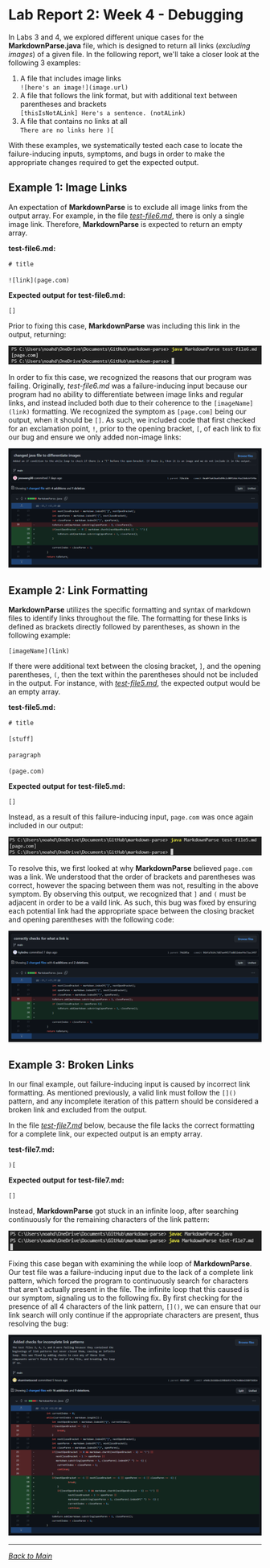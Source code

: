 # Lab Report 2: Week 4 - Debugging
In Labs 3 and 4, we explored different unique cases for the **MarkdownParse.java** file, which is designed to return all links (*excluding images*) of a given file. In the following report, we'll take a closer look at the following 3 examples:
1. A file that includes image links  
`![here's an image!](image.url)`  
2. A file that follows the link format, but with additional text between parentheses and brackets  
`[thisIsNotALink] Here's a sentence. (notALink)`
3. A file that contains no links at all  
`There are no links here )[`

With these examples, we systematically tested each case to locate the failure-inducing inputs, symptoms, and bugs in order to make the appropriate changes required to get the expected output.  

## Example 1: Image Links
An expectation of **MarkdownParse** is to exclude all image links from the output array. For example, in the file [*test-file6.md*](https://github.com/njaurigue/markdown-parse/blob/main/test-file6.md), there is only a single image link. Therefore, **MarkdownParse** is expected to return an empty array.  

**test-file6.md:**  
```
# title

![link](page.com)
```

**Expected output for test-file6.md:**  
```
[]
```  
Prior to fixing this case, **MarkdownParse** was including this link in the output, returning:  

![imageLinksFailure](images\lab2-imageLinksFailure.png)  

In order to fix this case, we recognized the reasons that our program was failing. Originally, *test-file6.md* was a failure-inducing input because our program had no ability to differentiate between image links and regular links, and instead included both due to their coherence to the `[imageName](link)` formatting. We recognized the symptom as `[page.com]` being our output, when it should be `[]`. As such, we included code that first checked for an exclamation point, `!`, prior to the opening bracket, `[`, of each link to fix our bug and ensure we only added non-image links:

![imageLinks](images\lab2-imageLinks.png)  

## Example 2: Link Formatting
**MarkdownParse** utilizes the specific formatting and syntax of markdown files to identify links throughout the file. The formatting for these links is defined as brackets directly followed by parentheses, as shown in the following example:  

```
[imageName](link)
```  

If there were additional text between the closing bracket, `]`, and the opening parentheses, `(`, then the text within the parentheses should not be included in the output. For instance, with [*test-file5.md*](https://github.com/njaurigue/markdown-parse/blob/main/test-file5.md), the expected output would be an empty array.  

**test-file5.md:**
```
# title

[stuff]

paragraph

(page.com)
```  

**Expected output for test-file5.md:**
```
[]
```

Instead, as a result of this failure-inducing input, `page.com` was once again included in our output:  

![linkFormattingFailure](images\lab2-linkFormattingFailure.png)  

To resolve this, we first looked at why **MarkdownParse** believed `page.com` was a link. We understood that the order of brackets and parentheses was correct, however the spacing between them was not, resulting in the above symptom. By observing this output, we recognized that `]` and `(` must be adjacent in order to be a vaild link. As such, this bug was fixed by ensuring each potential link had the appropriate space between the closing bracket and opening parentheses with the following code:

![linkFormatting](images\lab2-linkFormatting.png)

## Example 3: Broken Links
In our final example, out failure-inducing input is caused by incorrect link formatting. As mentioned previously, a valid link must follow the `[]()` pattern, and any incomplete iteration of this pattern should be considered a broken link and excluded from the output.  

In the file [*test-file7.md*](https://github.com/njaurigue/markdown-parse/blob/main/test-file7.md) below, because the file lacks the correct formatting for a complete link, our expected output is an empty array.

**test-file7.md:**
```
)[
```

**Expected output for test-file7.md:**
```
[]
```
Instead, **MarkdownParse** got stuck in an infinite loop, after searching continuously for the remaining characters of the link pattern:

![brokenLinksFailure](images\lab2-brokenLinksFailure.png)

Fixing this case began with examining the while loop of **MarkdownParse**. Our test file was a failure-inducing input due to the lack of a complete link pattern, which forced the program to continuously search for characters that aren't actually present in the file. The infinite loop that this caused is our symptom, signaling us to the following fix. By first checking for the presence of all 4 characters of the link pattern, `[]()`, we can ensure that our link search will only continue if the appropriate characters are present, thus resolving the bug:

![brokenLinks](images\lab2-brokenLinks.png)

---
[*Back to Main*](https://njaurigue.github.io/cse15l-lab-reports/index.html)
